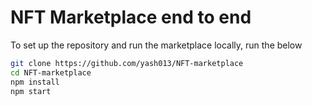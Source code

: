 # NFT Marketplace end to end

To set up the repository and run the marketplace locally, run the below
```bash
git clone https://github.com/yash013/NFT-marketplace
cd NFT-marketplace
npm install
npm start
```
